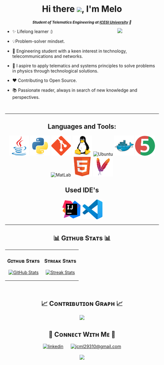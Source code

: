 

<h1 align="center">Hi there <img src="https://media.giphy.com/media/hvRJCLFzcasrR4ia7z/giphy.gif", width="35">, I'm Melo</h1>

<h3 align="center" style="font-size: 12px;">
  <i>Student of Telematics Engineering at 
    <a href="https://www.icesi.edu.co/">ICESI University</a> 🦾
  </i>
</h3>

 <img align="right" width="27%" src="https://media.giphy.com/media/CrFLL3CnRpw5ddlBMm/giphy.gif">


<!--Start Intro-->

- ✨ Lifelong learner :)
- 💡Problem-solver mindset.
- 🌱 Engineering student with a keen interest in technology, telecommunications and networks.
- 🔭 I aspire to apply telematics and systems principles to solve problems in physics through technological solutions.
- ❤ Contributing to Open Source.

- 📚 Passionate reader, always in search of new knowledge and perspectives.


<!--End Intro-->

</br>

<!--Start Technologies-->
<hr>
<div align="center">
    <h2 align="center">Languages and Tools:</h2>
    <div align="center">
        <img src="https://github.com/devicons/devicon/blob/master/icons/java/java-original.svg" alt="Java" width="65">
        <img src="https://github.com/devicons/devicon/blob/master/icons/python/python-original.svg" alt="Python" width="65">
        <img src="https://github.com/devicons/devicon/blob/master/icons/git/git-original.svg" alt="Git" width="65">
        <img src="https://github.com/devicons/devicon/blob/master/icons/linux/linux-original.svg" alt="Linux" width="65">
        <img src="https://user-images.githubusercontent.com/25181517/186884153-99edc188-e4aa-4c84-91b0-e2df260ebc33.png" alt="Ubuntu" width="65">
        <img src="https://github.com/devicons/devicon/blob/master/icons/docker/docker-original.svg" alt="Docker" width="65">
        <img src="https://github.com/devicons/devicon/blob/master/icons/junit/junit-original.svg" alt="JUnit" width="65">
        <img src="https://user-images.githubusercontent.com/25181517/192106593-610ee31c-995e-4f24-b8e1-0f18eead6fae.png" alt="MatLab" width="65"> 
        <img src="https://github.com/devicons/devicon/blob/master/icons/html5/html5-original.svg" alt="HTML" width="65">
        <img src="https://github.com/devicons/devicon/blob/master/icons/maven/maven-original.svg" alt="Maven" width="65">     
    </div>
    <h2 align="center">Used IDE's</h2>
    <div align="center">
        <img src="https://github.com/devicons/devicon/blob/master/icons/intellij/intellij-original.svg" alt="Intellij" width="65">
        <img src="https://github.com/devicons/devicon/blob/master/icons/vscode/vscode-original.svg" alt="VsCode" width="65">
    </div>
</div>
<hr>
<!--End Technologies-->

<!--Github stats Table--> 
<h2 align="center">📊 Gɪᴛʜᴜʙ Sᴛᴀᴛs 📊</h2>

<table width="100%">
  <tr>
    <td width="50%">
      <h3 align="center"><strong>Gɪᴛʜᴜʙ Sᴛᴀᴛs</strong></h3>
      <p align="center">
        <a href="https://github.com/Melo088">
          <img align="center" src="https://github-readme-stats.vercel.app/api?username=Melo088&count_private=true&show_icons=true&theme=nightowl" alt="GitHub Stats" />
        </a>
      </p>
    </td>
    <td width="50%">
      <h3 align="center"><strong>Sᴛʀᴇᴀᴋ Sᴛᴀᴛs</strong></h3>
      <p align="center">
        <a href="https://github.com/Melo088">
          <img align="center" src="https://streak-stats.demolab.com?user=Melo088&theme=nightowl" alt="Streak Stats" />
        </a>
      </p>
    </td>
  </tr>
</table>
<br />


<!--Contribution Graph-->
<h2 align="center">📈 Cᴏɴᴛʀɪʙᴜᴛɪᴏɴ Gʀᴀᴘʜ 📈</h2>
<div align="center">
    <img src="https://github-readme-activity-graph.vercel.app/graph?username=Melo088&bg_color=011627&color=79d3c3&line=c792ea&point=ffeb95&area=true&hide_border=false" border-radius="15">
</div>


<!--Contact Section--> 

<h2 align="center">🤝 Cᴏɴɴᴇᴄᴛ Wɪᴛʜ Mᴇ 🤝 </h2>
<div align="center">
 <a href="https://www.linkedin.com/in/juan-camilo-melo-8349a2214/" target="_blank" style="display: inline-block; margin-right: 10px;">
<img src=https://img.shields.io/badge/linkedin-%231E77B5.svg?&style=for-the-badge&logo=linkedin&logoColor=white alt=linkedin style="margin-bottom: 5px;" />
</a>

<a href="mailto:jcml29310@gmail.com" target="_blank" style="display: inline-block; margin-left: 10px;">
<img src="https://img.shields.io/badge/Gmail-D14836?style=for-the-badge&logo=gmail&logoColor=white" alt=jcml29310@gmail.com mail style="margin-bottom: 5px;" />
</a>
</div>

<!--Footer--> 
<p align="center">
  <img src="https://capsule-render.vercel.app/api?type=waving&color=gradient&height=65&section=footer"/>
</p>



